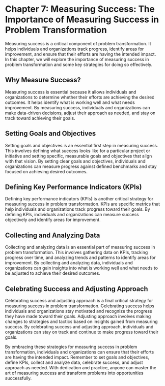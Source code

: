 Chapter 7: Measuring Success: The Importance of Measuring Success in Problem Transformation
===========================================================================================

Measuring success is a critical component of problem transformation. It helps individuals and organizations track progress, identify areas for improvement, and ensure that their efforts are having the intended impact. In this chapter, we will explore the importance of measuring success in problem transformation and some key strategies for doing so effectively.

Why Measure Success?
--------------------

Measuring success is essential because it allows individuals and organizations to determine whether their efforts are achieving the desired outcomes. It helps identify what is working well and what needs improvement. By measuring success, individuals and organizations can make data-driven decisions, adjust their approach as needed, and stay on track toward achieving their goals.

Setting Goals and Objectives
----------------------------

Setting goals and objectives is an essential first step in measuring success. This involves defining what success looks like for a particular project or initiative and setting specific, measurable goals and objectives that align with that vision. By setting clear goals and objectives, individuals and organizations can measure progress against defined benchmarks and stay focused on achieving desired outcomes.

Defining Key Performance Indicators (KPIs)
------------------------------------------

Defining key performance indicators (KPIs) is another critical strategy for measuring success in problem transformation. KPIs are specific metrics that help individuals and organizations track progress toward their goals. By defining KPIs, individuals and organizations can measure success objectively and identify areas for improvement.

Collecting and Analyzing Data
-----------------------------

Collecting and analyzing data is an essential part of measuring success in problem transformation. This involves gathering data on KPIs, tracking progress over time, and analyzing trends and patterns to identify areas for improvement. By collecting and analyzing data, individuals and organizations can gain insights into what is working well and what needs to be adjusted to achieve their desired outcomes.

Celebrating Success and Adjusting Approach
------------------------------------------

Celebrating success and adjusting approach is a final critical strategy for measuring success in problem transformation. Celebrating success helps individuals and organizations stay motivated and recognize the progress they have made toward their goals. Adjusting approach involves making changes to strategies and tactics based on insights gained from measuring success. By celebrating success and adjusting approach, individuals and organizations can stay on track and continue to make progress toward their goals.

By embracing these strategies for measuring success in problem transformation, individuals and organizations can ensure that their efforts are having the intended impact. Remember to set goals and objectives, define KPIs, collect and analyze data, celebrate success, and adjust approach as needed. With dedication and practice, anyone can master the art of measuring success and transform problems into opportunities successfully.
